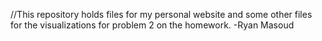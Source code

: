//This repository holds files for my personal website and some other files for the visualizations for problem 2 on the homework. 
-Ryan Masoud
